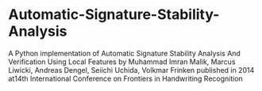 # Automatic-Signature-Stability-Analysis
A Python implementation of Automatic Signature Stability Analysis And Verification Using Local Features by Muhammad Imran Malik, Marcus Liwicki, Andreas Dengel, Seiichi Uchida, Volkmar Frinken published in 2014 at14th International Conference on Frontiers in Handwriting Recognition
